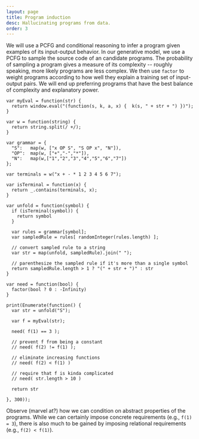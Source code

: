 ```yaml
---
layout: page
title: Program induction
desc: Hallucinating programs from data.
order: 3
---
```


We will use a PCFG and conditional reasoning to infer a program given examples of its input-output behavior.
In our generative model, we use a PCFG to sample the source code of an candidate programs.
The probability of sampling a program gives a measure of its complexity -- roughly speaking, more likely programs are less complex.
We then use `factor` to weight programs according to how well they explain a training set of input-output pairs.
We will end up preferring programs that have the best balance of complexity and explanatory power.

~~~
var myEval = function(str) {
  return window.eval("(function(s, k, a, x) {  k(s, " + str + ") })");
}

var w = function(string) {
  return string.split(/ +/);
}

var grammar = {
  "S":   map(w, ["x OP S", "S OP x", "N"]),
  "OP":  map(w, ["+","-","*"]),
  "N":   map(w,["1","2","3","4","5","6","7"])
};

var terminals = w("x + - * 1 2 3 4 5 6 7");

var isTerminal = function(x) {
  return _.contains(terminals, x);
}

var unfold = function(symbol) {
  if (isTerminal(symbol)) {
    return symbol
  }
  
  var rules = grammar[symbol];
  var sampledRule = rules[ randomInteger(rules.length) ];
  
  // convert sampled rule to a string
  var str = map(unfold, sampledRule).join(" ");
  
  // parenthesize the sampled rule if it's more than a single symbol
  return sampledRule.length > 1 ? "(" + str + ")" : str
}

var need = function(bool) { 
  factor(bool ? 0 : -Infinity)
}

print(Enumerate(function() {
  var str = unfold("S");
  
  var f = myEval(str);
  
  need( f(1) == 3 );
  
  // prevent f from being a constant
  // need( f(2) != f(1) );
  
  // eliminate increasing functions 
  // need( f(2) < f(1) )
  
  // require that f is kinda complicated
  // need( str.length > 10 )
  
  return str
  
}, 300));
~~~

Observe (marvel at?) how we can condition on abstract properties of the programs. While we can certainly impose concrete requirements (e.g., `f(1) = 3`), there is also much to be gained by imposing relational requirements (e.g., `f(2) < f(1)`).

